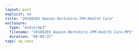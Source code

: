 ```yaml
---
layout: post
explicit: no
title: "20180203 Amazon-Berkshire-JPM-Health Care"
enclosure:
  type: "Audio/mp3"
  filename: "20180203_Amazon-Berkshire-JPM-Health Care.MP3"
  duration: "00:00:35"
tags: ap_news
---
```




